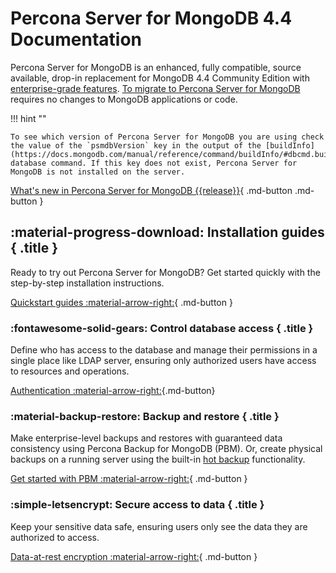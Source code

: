 # Percona Server for MongoDB 4.4 Documentation

Percona Server for MongoDB is an enhanced, fully compatible, source available, drop-in replacement
for MongoDB 4.4 Community Edition with [enterprise-grade features](comparison.md).
[To migrate to Percona Server for MongoDB](install/upgrade-from-mongodb.md) requires no changes to MongoDB applications or code.

!!! hint ""

    To see which version of Percona Server for MongoDB you are using check the value of the `psmdbVersion` key in the output of the [buildInfo](https://docs.mongodb.com/manual/reference/command/buildInfo/#dbcmd.buildInfo) database command. If this key does not exist, Percona Server for MongoDB is not installed on the server.

[What's new in Percona Server for MongoDB {{release}}](release_notes/{{release}}.md){ .md-button .md-button }


<div data-grid markdown><div data-banner markdown>

## :material-progress-download: Installation guides { .title }

Ready to try out Percona Server for MongoDB? Get started quickly with the step-by-step installation instructions.

[Quickstart guides :material-arrow-right:](install/index.md){ .md-button }

</div><div data-banner markdown>

### :fontawesome-solid-gears: Control database access { .title }

Define who has access to the database and manage their permissions in a single place like LDAP server, ensuring only authorized users have access to resources and operations. 

[Authentication :material-arrow-right:](authentication.md){.md-button}
</div><div data-banner markdown>

### :material-backup-restore: Backup and restore { .title }

Make enterprise-level backups and restores with guaranteed data consistency using Percona Backup for MongoDB (PBM). Or, create physical backups on a running server using the built-in [hot backup](hot-backup.md) functionality. 

[Get started with PBM :material-arrow-right:](https://docs.percona.com/percona-backup-mongodb/installation.html){ .md-button }

</div><div data-banner markdown>

### :simple-letsencrypt: Secure access to data { .title }

Keep your sensitive data safe, ensuring users only see the data they are authorized to access. 

[Data-at-rest encryption :material-arrow-right:](data-at-rest-encryption.md){ .md-button }

</div>
</div>    
